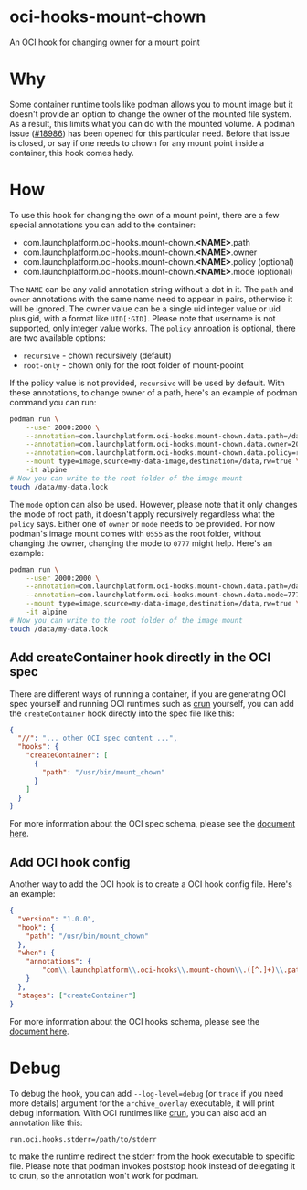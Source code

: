 # oci-hooks-mount-chown
An OCI hook for changing owner for a mount point

# Why

Some container runtime tools like podman allows you to mount image but it doesn't provide an option to change the owner of the mounted file system.
As a result, this limits what you can do with the mounted volume.
A podman issue ([#18986](https://github.com/containers/podman/issues/18986)) has been opened for this particular need.
Before that issue is closed, or say if one needs to chown for any mount point inside a container, this hook comes hady.

# How

To use this hook for changing the own of a mount point, there are a few special annotations you can add to the container:

- com.launchplatform.oci-hooks.mount-chown.**&lt;NAME&gt;**.path
- com.launchplatform.oci-hooks.mount-chown.**&lt;NAME&gt;**.owner
- com.launchplatform.oci-hooks.mount-chown.**&lt;NAME&gt;**.policy (optional)
- com.launchplatform.oci-hooks.mount-chown.**&lt;NAME&gt;**.mode (optional)

The `NAME` can be any valid annotation string without a dot in it.
The `path` and `owner` annotations with the same name need to appear in pairs, otherwise it will be ignored.
The owner value can be a single uid integer value or uid plus gid, with a format like `UID[:GID]`.
Please note that username is not supported, only integer value works.
The `policy` annoation is optional, there are two available options:

- `recursive` - chown recursively (default)
- `root-only` - chown only for the root folder of mount-pooint

If the policy value is not provided, `recursive` will be used by default.
With these annotations, to change owner of a path, here's an example of podman command you can run:

```bash
podman run \
    --user 2000:2000 \
    --annotation=com.launchplatform.oci-hooks.mount-chown.data.path=/data \
    --annotation=com.launchplatform.oci-hooks.mount-chown.data.owner=2000:2000 \
    --annotation=com.launchplatform.oci-hooks.mount-chown.data.policy=root-only \
    --mount type=image,source=my-data-image,destination=/data,rw=true \
    -it alpine
# Now you can write to the root folder of the image mount
touch /data/my-data.lock
```

The `mode` option can also be used. However, please note that it only changes the mode of root path, it doesn't apply recursively regardless what the `policy` says.
Either one of `owner` or `mode` needs to be provided.
For now podman's image mount comes with `0555` as the root folder, without changing the owner, changing the mode to `0777` might help.
Here's an example:

```bash
podman run \
    --user 2000:2000 \
    --annotation=com.launchplatform.oci-hooks.mount-chown.data.path=/data \
    --annotation=com.launchplatform.oci-hooks.mount-chown.data.mode=777 \
    --mount type=image,source=my-data-image,destination=/data,rw=true \
    -it alpine
# Now you can write to the root folder of the image mount
touch /data/my-data.lock
```

## Add createContainer hook directly in the OCI spec

There are different ways of running a container, if you are generating OCI spec yourself and running OCI runtimes such as [crun](https://github.com/containers/crun) yourself, you can add the `createContainer` hook directly into the spec file like this:

```json
{
  "//": "... other OCI spec content ...",
  "hooks": {
    "createContainer": [
      {
        "path": "/usr/bin/mount_chown"
      }
    ]
  }
}
```

For more information about the OCI spec schema, please see the [document here](https://github.com/opencontainers/runtime-spec/blob/48415de180cf7d5168ca53a5aa27b6fcec8e4d81/config.md#posix-platform-hooks).

## Add OCI hook config

Another way to add the OCI hook is to create a OCI hook config file.
Here's an example:

```json
{
  "version": "1.0.0",
  "hook": {
    "path": "/usr/bin/mount_chown"
  },
  "when": {
    "annotations": {
        "com\\.launchplatform\\.oci-hooks\\.mount-chown\\.([^.]+)\\.path": "(.+)"
    }
  },
  "stages": ["createContainer"]
}
```

For more information about the OCI hooks schema, please see the [document here](https://github.com/containers/podman/blob/v3.4.7/pkg/hooks/docs/oci-hooks.5.md).

# Debug

To debug the hook, you can add `--log-level=debug` (or `trace` if you need more details) argument for the `archive_overlay` executable, it will print debug information.
With OCI runtimes like [crun](https://github.com/containers/crun), you can also add an annotation like this:

```
run.oci.hooks.stderr=/path/to/stderr
```

to make the runtime redirect the stderr from the hook executable to specific file.
Please note that podman invokes poststop hook instead of delegating it to crun, so the annotation won't work for podman.

